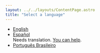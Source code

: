 ```yaml
---
layout: ../../layouts/ContentPage.astro
title: "Select a language"
---
```


- [English](/help/en)
- [Español](/help/es)  
Needs translation. [You can help](https://crowdin.com/project/voxel-telephone/es-ES).
- [Português Brasileiro](/help/pt-br)  
